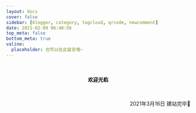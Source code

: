 ```yaml
---
layout: docs
cover: false
sidebar: [blogger, category, tagcloud, qrcode, newcomment]
date: 2021-02-09 06:40:56
top_meta: false
bottom_meta: true
valine:
  placeholder: 也可以在此留言哦~
---
```


<div id="dysvgBox">
	<svg width="100%" height="100">
		<text text-anchor="middle" x="50%" y="50%" class="text text-1">
			欢迎光临
		</text>
		<text text-anchor="middle" x="50%" y="50%" class="text text-2">
			欢迎光临
		</text>
		<text text-anchor="middle" x="50%" y="50%" class="text text-3">
			欢迎光临
		</text>
		<text text-anchor="middle" x="50%" y="50%" class="text text-4">
			欢迎光临
		</text>
	</svg>
</div>

<div style="text-align:center;">
<!-- <span style="float:right;">一行居右</span><span style="float:left;">一行居左</span>一行居中 -->
<span style="float:right;">2021年3月16日 建站完毕🎉</span>
</div>
